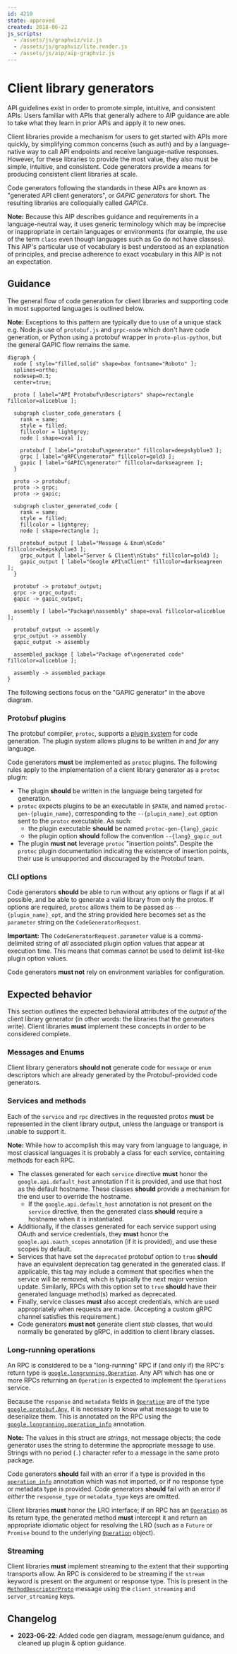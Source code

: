 ```yaml
---
id: 4210
state: approved
created: 2018-06-22
js_scripts:
  - /assets/js/graphviz/viz.js
  - /assets/js/graphviz/lite.render.js
  - /assets/js/aip/aip-graphviz.js
---
```


# Client library generators

API guidelines exist in order to promote simple, intuitive, and consistent
APIs. Users familiar with APIs that generally adhere to AIP guidance are able
to take what they learn in prior APIs and apply it to new ones.

Client libraries provide a mechanism for users to get started with APIs more
quickly, by simplifying common concerns (such as auth) and by a language-native
way to call API endpoints and receive language-native responses. However, for
these libraries to provide the most value, they also must be simple, intuitive,
and consistent. Code generators provide a means for producing consistent client
libraries at scale.

Code generators following the standards in these AIPs are known as "generated
API client generators", or _GAPIC generators_ for short. The resulting
libraries are colloquially called _GAPICs_.

**Note:** Because this AIP describes guidance and requirements in a
language-neutral way, it uses generic terminology which may be imprecise or
inappropriate in certain languages or environments (for example, the use of the
term `class` even though languages such as Go do not have classes). This AIP's
particular use of vocabulary is best understood as an explanation of
principles, and precise adherence to exact vocabulary in this AIP is not an
expectation.

## Guidance

The general flow of code generation for client libraries and supporting code in
most supported languages is outlined below.

**Note:** Exceptions to this pattern are typically due to use of a unique stack
e.g. Node.js use of `protobuf.js` and `grpc-node` which don't have code
generation, or Python using a protobuf wrapper in `proto-plus-python`, but the
general GAPIC flow remains the same.

```graphviz
digraph {
  node [ style="filled,solid" shape=box fontname="Roboto" ];
  splines=ortho;
  nodesep=0.3;
  center=true;

  proto [ label="API Protobuf\nDescriptors" shape=rectangle fillcolor=aliceblue ];

  subgraph cluster_code_generators {
    rank = same;
    style = filled;
    fillcolor = lightgrey;
    node [ shape=oval ];

    protobuf [ label="protobuf\ngenerator" fillcolor=deepskyblue3 ];
    grpc [ label="gRPC\ngenerator" fillcolor=gold3 ];
    gapic [ label="GAPIC\ngenerator" fillcolor=darkseagreen ];
  }

  proto -> protobuf;
  proto -> grpc;
  proto -> gapic;

  subgraph cluster_generated_code {
    rank = same;
    style = filled;
    fillcolor = lightgrey;
    node [ shape=rectangle ];

    protobuf_output [ label="Message & Enum\nCode" fillcolor=deepskyblue3 ];
    grpc_output [ label="Server & Client\nStubs" fillcolor=gold3 ];
    gapic_output [ label="Google API\nClient" fillcolor=darkseagreen ];
  }
  
  protobuf -> protobuf_output;
  grpc -> grpc_output;
  gapic -> gapic_output;

  assembly [ label="Package\nassembly" shape=oval fillcolor=aliceblue ];
  
  protobuf_output -> assembly
  grpc_output -> assembly
  gapic_output -> assembly

  assembled_package [ label="Package of\ngenerated code" fillcolor=aliceblue ];

  assembly -> assembled_package
}
```

The following sections focus on the "GAPIC generator" in the above diagram.

### Protobuf plugins

The protobuf compiler, `protoc`, supports a [plugin system][0] for code
generation. The plugin system allows plugins to be written _in_ and _for_ any
language.

Code generators **must** be implemented as `protoc` plugins. The following
rules apply to the implementation of a client library generator as a `protoc`
plugin:

- The plugin  **should** be written in the language being targeted for
  generation.
- `protoc` expects plugins to be an executable in `$PATH`, and named
  `protoc-gen-{plugin_name}`, corresponding to the `--{plugin_name}_out` option
  sent to the `protoc` executable. As such:
  - the plugin executable **should** be named `protoc-gen-{lang}_gapic`
  - the plugin option  **should** follow the convention `--{lang}_gapic_out`
- The plugin **must not** leverage `protoc` "insertion points". Despite the
  `protoc` plugin documentation indicating the existence of insertion points,
  their use is unsupported and discouraged by the Protobuf team.

### CLI options

Code generators **should** be able to run without any options or flags if at
all possible, and be able to generate a valid library from only the protos. If
options are required, `protoc` allows them to be passed as
`--{plugin_name}_opt`, and the string provided here becomes set as the
`parameter` string on the `CodeGeneratorRequest`.

**Important:** The `CodeGeneratorRequest.parameter` value is a comma-delimited
string of _all_ associated plugin option values that appear at execution time.
This means that commas cannot be used to delimit list-like plugin option values.

Code generators **must not** rely on environment variables for configuration.

## Expected behavior

This section outlines the expected behavioral attributes of the _output of_ the
client library generator (in other words: the libraries that the generators
write). Client libraries **must** implement these concepts in order to be
considered complete.

### Messages and Enums

Client library generators **should not** generate code for `message` or `enum`
descriptors which are already generated by the Protobuf-provided code
generators.

### Services and methods

Each of the `service` and `rpc` directives in the requested protos **must** be
represented in the client library output, unless the language or transport is
unable to support it.

**Note:** While how to accomplish this may vary from language to language, in
most classical languages it is probably a class for each service, containing
methods for each RPC.

- The classes generated for each `service` directive **must** honor the
  `google.api.default_host` annotation if it is provided, and use that host as
  the default hostname. These classes **should** provide a mechanism for the
  end user to override the hostname.
  - If the `google.api.default_host` annotation is not present on the `service`
    directive, then the generated class **should** require a hostname when it
    is instantiated.
- Additionally, if the classes generated for each service support using OAuth
  and service credentials, they **must** honor the `google.api.oauth_scopes`
  annotation (if it is provided), and use these scopes by default.
- Services that have set the `deprecated` protobuf option to `true` **should** have an
  equivalent deprecation tag generated in the generated class. If applicable, this
  tag may include a comment that specifies when the service will be removed, which
  is typically the next major version update. Similarly, RPCs with this option set
  to `true` **should** have their generated language method(s) marked as deprecated.
- Finally, service classes **must** also accept credentials, which are used
  appropriately when requests are made. (Accepting a custom gRPC channel
  satisfies this requirement.)
- Code generators **must not** generate client _stub_ classes, that would
  normally be generated by gRPC, in addition to client library classes.

### Long-running operations

<!-- TODO(1145): Move to its own client library AIP. -->

An RPC is considered to be a "long-running" RPC if (and only if) the RPC's
return type is [`google.longrunning.Operation`][3]. Any API which has one or
more RPCs returning an `Operation` is expected to implement the `Operations`
service.

Because the `response` and `metadata` fields in [`Operation`][3] are of the
type [`google.protobuf.Any`][4], it is necessary to know what message to use to
deserialize them. This is annotated on the RPC using the
[`google.longrunning.operation_info`][5] annotation.

**Note:** The values in this struct are _strings_, not message objects; the
code generator uses the string to determine the appropriate message to use.
Strings with no period (`.`) character refer to a message in the same proto
package.

Code generators **should** fail with an error if a type is provided in the
[`operation_info`][5] annotation which was not imported, or if no response type
or metadata type is provided. Code generators **should** fail with an error if
_either_ the `response_type` or `metadata_type` keys are omitted.

Client libraries **must** honor the LRO interface; if an RPC has an
[`Operation`][3] as its return type, the generated method **must** intercept it
and return an appropriate idiomatic object for resolving the LRO (such as a
`Future` or `Promise` bound to the underlying [`Operation`][3] object).

### Streaming

Client libraries **must** implement streaming to the extent that their
supporting transports allow. An RPC is considered to be streaming if the
`stream` keyword is present on the argument or response type. This is present
in the [`MethodDescriptorProto`][6] message using the `client_streaming` and
`server_streaming` keys.

<!-- prettier-ignore-start -->
[0]: https://protobuf.dev/reference/other
[1]: https://github.com/google/protobuf/blob/master/src/google/protobuf/compiler/plugin.proto
[2]: https://github.com/google/protobuf/blob/master/src/google/protobuf/descriptor.proto
[3]: https://github.com/googleapis/googleapis/blob/master/google/longrunning/operations.proto#L122
[4]: https://github.com/protocolbuffers/protobuf/blob/master/src/google/protobuf/any.proto
[5]: https://github.com/googleapis/googleapis/blob/master/google/longrunning/operations.proto#L222
[6]: https://github.com/protocolbuffers/protobuf/blob/master/src/google/protobuf/descriptor.proto#L269
<!-- prettier-ignore-end -->

## Changelog

- **2023-06-22**: Added code gen diagram, message/enum guidance, and cleaned up
  plugin & option guidance.